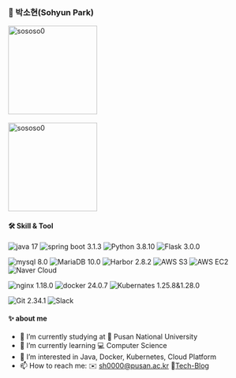 <div>
  
### 🌱 박소현(Sohyun Park)    
<div style="display: flex, height:180px">
 <img align="center" src="https://github-readme-stats.vercel.app/api?username=sososo0&show_icons=true&locale=en" alt="sososo0" style="height:180px"  /> 
 <br/> 
 <br/> 
  <img align="center" align="center" style="height:180px"  src="https://github-readme-stats.vercel.app/api/top-langs?username=sososo0&show_icons=true&locale=en&layout=compact" alt="sososo0" /> 

</div>

#### 🛠 Skill & Tool  

![java 17](https://img.shields.io/badge/-Java%2017-ED8B00?style=flat-square&logo=java&logoColor=white)
![spring boot 3.1.3](https://img.shields.io/badge/Spring%20boot%203.1.3-6DB33F?style=flat-square&logo=springboot&logoColor=white)
![Python 3.8.10](https://img.shields.io/badge/Python%203.8.10-3776AB?style=flat-square&logo=Python&logoColor=white)
![Flask 3.0.0](https://img.shields.io/badge/Flask%203.0.0-000000?style=flat-square&logo=flask&logoColor=white)

![mysql 8.0](https://img.shields.io/badge/MySQL%208.0-005C84?style=flat-square&logo=mysql&logoColor=white)
![MariaDB 10.0](https://img.shields.io/badge/MariaDB%2010.0-005C84?style=flat-square&logo=mariadb&logoColor=white)
![Harbor 2.8.2](https://img.shields.io/badge/Harbor%202.8.2-DC382D?style=flat-square&logo=Harbor&logoColor=white)
![AWS S3](https://img.shields.io/badge/AWS%20S3-569A31?style=flat-square&logo=amazons3&logoColor=white)
![AWS EC2](https://img.shields.io/badge/AWS%20EC2-FF9900?style=flat-square&logo=amazonec2&logoColor=white)
![Naver Cloud](https://img.shields.io/badge/NAVER%20Cloud-03C75A?style=flat-square&logo=naver&logoColor=white)

![nginx 1.18.0](https://img.shields.io/badge/Nginx%201.18.0-009639?style=flat-square&logo=Nginx&logoColor=white)
![docker 24.0.7](https://img.shields.io/badge/Docker%2024.0.7-2496ED?style=flat-square&logo=docker&logoColor=white)
![Kubernates 1.25.8&1.28.0](https://img.shields.io/badge/KUBERNETES%201.25.8&1.28.0-326CE5?style=flat-square&logo=Kubernetes&logoColor=white)

![Git 2.34.1](https://img.shields.io/badge/Git-F05032?style=flat-square&logo=Git&logoColor=white)
![Slack](https://img.shields.io/badge/Slack-4A154B?style=flat-square&logo=Slack&logoColor=white) 
 
#### ✨ about me

- 🔭 I’m currently studying at 🏫 Pusan National University
- 🌱 I’m currently learning 💻 Computer Science
- 🤔 I’m interested in Java, Docker, Kubernetes, Cloud Platform
- 📫 How to reach me: ✉️ sh0000@pusan.ac.kr 📝[Tech-Blog](https://sososo-cs.tistory.com/)

</div>

<!--
**sososo0/sososo0** is a ✨ _special_ ✨ repository because its `README.md` (this file) appears on your GitHub profile.

Here are some ideas to get you started:

- 🔭 I’m currently working on ...
- 🌱 I’m currently learning ...
- 👯 I’m looking to collaborate on ...
- 🤔 I’m looking for help with ...
- 💬 Ask me about ...
- 📫 How to reach me: ...
- 😄 Pronouns: ...
- ⚡ Fun fact: ...
-->
